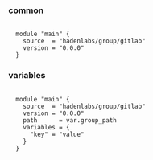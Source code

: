 ### common

```hcl

  module "main" {
    source  = "hadenlabs/group/gitlab"
    version = "0.0.0"
  }
```

### variables

```hcl

  module "main" {
    source  = "hadenlabs/group/gitlab"
    version = "0.0.0"
    path      = var.group_path
    variables = {
      "key" = "value"
    }
  }
```
